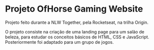 # Projeto OfHorse  Gaming Website

Projeto feito durante a NLW Together, pela Rocketseat, na trilha Origin.

O projeto consiste na criação de uma landing page para um salão de beleza, para estudar os conceitos básicos de HTML, CSS e JavaScript.
Posteriormente foi adaptado para um grupo de jogos.